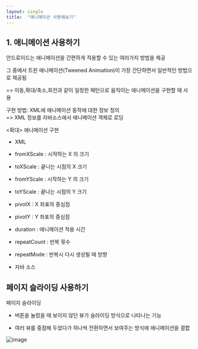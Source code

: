 ```yaml
---
layout: single
title:  "애니메이션 사용해보기"
---
```


## 1. 애니메이션 사용하기

안드로이드는 애니메이션을 간편하게 적용할 수 있는 여러가지 방법을 제공

그 중에서 트윈 애니메이션(Tweened Animation)이 가장 간단하면서 일반적인 방법으로 제공됨

=> 이동,확대/축소,회전과 같이 일정한 패턴으로 움직이는 애니메이션을 구현할 때 사용

구현 방법: XML에 애니메이션 동작에 대한 정보 정의   
=> XML 정보를 자바소스에서 애니메이션 객체로 로딩 



<확대> 애니메이션 구현          
- XML     
+ fromXScale : 시작하는 X 의 크기     
+ toXScale : 끝나는 시점의 X 크기


+ fromYScale : 시작하는 Y 의 크기



+ toYScale : 끝나는 시점의 Y 크기




+ pivotX : X 좌표의 중심점




+ pivotY : Y 좌표의 중심점

+ duration : 애니메이션 적용 시간

+ repeatCount : 반복 횟수

+ repeatMode : 반복시 다시 생성될 때 방향



- 자바 소스



## 페이지 슬라이딩 사용하기

페이지 슬라이딩 

+ 버튼을 눌렀을 때 보이지 않던 뷰가 슬라이딩 방식으로 나타나는 기능

+ 여러 뷰를 중점해 두었다가 하나씩 전환하면서 보여주는 방식에 애니메이션을 결합



![image](https://user-images.githubusercontent.com/73388615/144771845-acf69407-587f-4c56-a493-8fd74a8a45a2.png)



